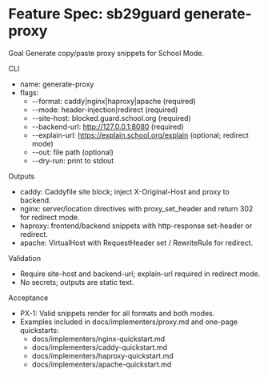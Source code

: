 # Feature Spec: sb29guard generate-proxy

Goal
Generate copy/paste proxy snippets for School Mode.

CLI
- name: generate-proxy
- flags:
  - --format: caddy|nginx|haproxy|apache (required)
  - --mode: header-injection|redirect (required)
  - --site-host: blocked.guard.school.org (required)
  - --backend-url: http://127.0.0.1:8080 (required)
  - --explain-url: https://explain.school.org/explain (optional; redirect mode)
  - --out: file path (optional)
  - --dry-run: print to stdout

Outputs
- caddy: Caddyfile site block; inject X-Original-Host and proxy to backend.
- nginx: server/location directives with proxy_set_header and return 302 for redirect mode.
- haproxy: frontend/backend snippets with http-response set-header or redirect.
- apache: VirtualHost with RequestHeader set / RewriteRule for redirect.

Validation
- Require site-host and backend-url; explain-url required in redirect mode.
- No secrets; outputs are static text.

Acceptance
- PX-1: Valid snippets render for all formats and both modes.
- Examples included in docs/implementers/proxy.md and one-page quickstarts:
  - docs/implementers/nginx-quickstart.md
  - docs/implementers/caddy-quickstart.md
  - docs/implementers/haproxy-quickstart.md
  - docs/implementers/apache-quickstart.md
